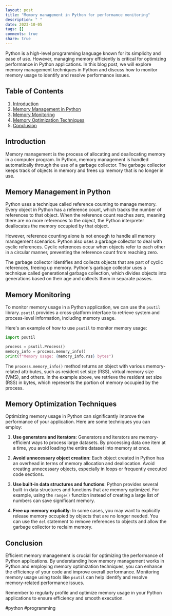 ```yaml
---
layout: post
title: "Memory management in Python for performance monitoring"
description: " "
date: 2023-10-05
tags: []
comments: true
share: true
---
```


Python is a high-level programming language known for its simplicity and ease of use. However, managing memory efficiently is critical for optimizing performance in Python applications. In this blog post, we will explore memory management techniques in Python and discuss how to monitor memory usage to identify and resolve performance issues.

## Table of Contents
1. [Introduction](#introduction)
2. [Memory Management in Python](#memory-management-in-python)
3. [Memory Monitoring](#memory-monitoring)
4. [Memory Optimization Techniques](#memory-optimization-techniques)
5. [Conclusion](#conclusion)

## Introduction

Memory management is the process of allocating and deallocating memory in a computer program. In Python, memory management is handled automatically through the use of a garbage collector. The garbage collector keeps track of objects in memory and frees up memory that is no longer in use.

## Memory Management in Python

Python uses a technique called reference counting to manage memory. Every object in Python has a reference count, which tracks the number of references to that object. When the reference count reaches zero, meaning there are no more references to the object, the Python interpreter deallocates the memory occupied by that object.

However, reference counting alone is not enough to handle all memory management scenarios. Python also uses a garbage collector to deal with cyclic references. Cyclic references occur when objects refer to each other in a circular manner, preventing the reference count from reaching zero.

The garbage collector identifies and collects objects that are part of cyclic references, freeing up memory. Python's garbage collector uses a technique called generational garbage collection, which divides objects into generations based on their age and collects them in separate passes.

## Memory Monitoring

To monitor memory usage in a Python application, we can use the `psutil` library. `psutil` provides a cross-platform interface to retrieve system and process-level information, including memory usage.

Here's an example of how to use `psutil` to monitor memory usage:

```python
import psutil

process = psutil.Process()
memory_info = process.memory_info()
print(f"Memory Usage: {memory_info.rss} bytes")
```

The `process.memory_info()` method returns an object with various memory-related attributes, such as resident set size (RSS), virtual memory size (VMS), and others. In the example above, we retrieve the resident set size (RSS) in bytes, which represents the portion of memory occupied by the process.

## Memory Optimization Techniques

Optimizing memory usage in Python can significantly improve the performance of your application. Here are some techniques you can employ:

1. **Use generators and iterators**: Generators and iterators are memory-efficient ways to process large datasets. By processing data one item at a time, you avoid loading the entire dataset into memory at once.

2. **Avoid unnecessary object creation**: Each object created in Python has an overhead in terms of memory allocation and deallocation. Avoid creating unnecessary objects, especially in loops or frequently executed code sections.

3. **Use built-in data structures and functions**: Python provides several built-in data structures and functions that are memory optimized. For example, using the `range()` function instead of creating a large list of numbers can save significant memory.

4. **Free up memory explicitly**: In some cases, you may want to explicitly release memory occupied by objects that are no longer needed. You can use the `del` statement to remove references to objects and allow the garbage collector to reclaim memory.

## Conclusion

Efficient memory management is crucial for optimizing the performance of Python applications. By understanding how memory management works in Python and employing memory optimization techniques, you can enhance the efficiency of your code and improve overall performance. Monitoring memory usage using tools like `psutil` can help identify and resolve memory-related performance issues.

Remember to regularly profile and optimize memory usage in your Python applications to ensure efficiency and smooth execution.

#python #programming